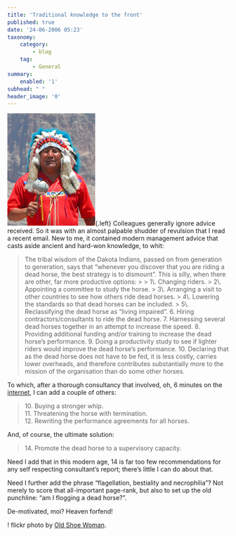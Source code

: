```yaml
---
title: 'Traditional knowledge to the front'
published: true
date: '24-06-2006 05:23'
taxonomy:
    category:
        - blog
    tag:
        - General
summary:
    enabled: '1'
subhead: " "
header_image: '0'
---
```


![American Indian in feathered headdress](2214294_9d257721d6_o.jpg){.left} Colleagues generally ignore advice received. So it was with an almost palpable shudder of revulsion that I read a recent email. New to me, it contained modern management advice that casts aside ancient and hard-won knowledge, to whit:

<blockquote>The tribal wisdom of the Dakota Indians, passed on from generation to generation, says that “whenever you discover that you are riding a dead horse, the best strategy is to dismount”. This is silly, when there are other, far more productive options:
>
> 1\. Changing riders.  
> 2\. Appointing a committee to study the horse.  
> 3\. Arranging a visit to other countries to see how others ride dead horses.  
> 4\. Lowering the standards so that dead horses can be included.  
> 5\. Reclassifying the dead horse as “living impaired”.  
6. Hiring contractors/consultants to ride the dead horse.  
7. Harnessing several dead horses together in an attempt to increase the speed.  
8. Providing additional funding and/or training to increase the dead horse’s performance.  
9. Doing a productivity study to see if lighter riders would improve the dead horse’s performance.  
10. Declaring that as the dead horse does not have to be fed, it is less costly, carries lower overheads, and therefore contributes substantially more to the mission of the organisation than do some other horses.  
</blockquote>

To which, after a thorough consultancy that involved, oh, 6 minutes on the [internet](http://www.professortangent.org/humor.shtml#horse), I can add a couple of others:

> 10\. Buying a stronger whip.  
> 11\. Threatening the horse with termination.  
> 12\. Rewriting the performance agreements for all horses.  

And, of course, the ultimate solution:

> 14\. Promote the dead horse to a supervisory capacity.

Need I add that in this modern age, 14 is far too few recommendations for any self respecting consultant’s report; there’s little I can do about that.

Need I further add the phrase “flagellation, bestiality and necrophilia”? Not merely to score that all-important page-rank, but also to set up the old punchline: “am I flogging a dead horse?”.

De-motivated, moi? Heaven forfend!

! flickr photo by [Old Shoe Woman](https://www.flickr.com/photos/judybaxter/2214294/). 
